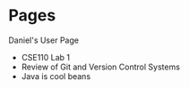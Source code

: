 # Pages
  Daniel's User Page
- CSE110 Lab 1
- Review of Git and Version Control Systems
- Java is cool beans